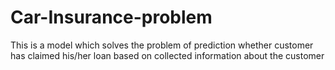# Car-Insurance-problem
This is a model which solves the problem of prediсtion whether customer has claimed his/her loan based on collected information about the customer
